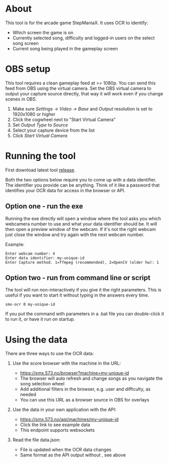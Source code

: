 # About

This tool is for the arcade game StepManiaX. It uses OCR to identify:

* Which screen the game is on
* Currently selected song, difficulty and logged-in users on the select song screen
* Current song being played in the gameplay screen

# OBS setup

This tool requires a clean gameplay feed at >= 1080p. You can send this feed from OBS using the virtual camera. Set the
OBS virtual camera to output your capture source directly, that way it will work even if you change scenes in OBS.

1. Make sure _Settings -> Video ->_ _Base_ and _Output_ resolution is set to 1920x1080 or higher
2. Click the cogwheel next to "Start Virtual Camera"
3. Set _Output Type_ to _Source_
4. Select your capture device from the list
5. Click _Start Virtual Camera_

# Running the tool

First download latest tool [release](https://github.com/DesktopMan/smx-ocr/releases).

Both the two options below require you to come up with a data identifier. The identifier you provide can be anything.
Think of it like a password that identifies your OCR data for access in the browser or API.

## Option one - run the exe

Running the exe directly will open a window where the tool asks you which webcamera number to use and what your data
identifier should be. It will then open a preview window of the webcam. If it's not the right webcam just close the
window and try again with the next webcam number.

Example:

```
Enter webcam number: 4
Enter data identifier: my-unique-id
Enter Capture method. 1=ffmpeg (recommended), 2=OpenCV (older hw): 1
```

##  Option two - run from command line or script

The tool will run non-interactively if you give it the right parameters. This is useful if you want to start it without
typing in the answers every time.

`smx-ocr 0 my-unique-id`

If you put the command with parameters in a .bat file you can double-click it to run it, or have it run on startup.

# Using the data

There are three ways to use the OCR data:

1. Use the score browser with the machine in the URL:
    * https://smx.573.no/browser?machine=my-unique-id
    * The browser will auto refresh and change songs as you navigate the song selection wheel
    * Add additional filters in the browser, e.g. user and difficulty, as needed
    * You can use this URL as a browser source in OBS for overlays

2. Use the data in your own application with the API:
    * https://smx.573.no/api/machines/my-unique-id
    * Click the link to see example data
    * This endpoint supports websockets

3. Read the file data.json:
    * File is updated when the OCR data changes
    * Same format as the API output without , see above
